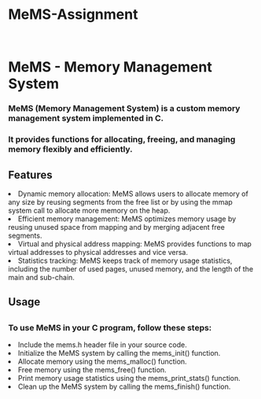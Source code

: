 # MeMS-Assignment

<h1><br>MeMS - Memory Management System</br></h1>
<h3>MeMS (Memory Management System) is a custom memory management system implemented in C. </h3>
<h3>It provides functions for allocating, freeing, and managing memory flexibly and efficiently.</h3>
<h2>Features</h2>
<li>Dynamic memory allocation: MeMS allows users to allocate memory of any size by reusing segments from the free list or by using the mmap system call to allocate more memory on the heap.</li>
<li>Efficient memory management: MeMS optimizes memory usage by reusing unused space from mapping and by merging adjacent free segments.</li>
<li>Virtual and physical address mapping: MeMS provides functions to map virtual addresses to physical addresses and vice versa.</li>
<li>Statistics tracking: MeMS keeps track of memory usage statistics, including the number of used pages, unused memory, and the length of the main and sub-chain.</li>

<h2>Usage<h2>
<h3>To use MeMS in your C program, follow these steps:</h3>
<li>Include the mems.h header file in your source code.</li>
<li>Initialize the MeMS system by calling the mems_init() function.</li>
<li>Allocate memory using the mems_malloc() function.</li>
<li>Free memory using the mems_free() function.</li>
<li>Print memory usage statistics using the mems_print_stats() function.</li>
<li>Clean up the MeMS system by calling the mems_finish() function.</li>
